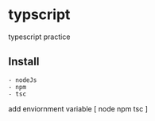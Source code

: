 # typscript
typescript practice

## Install
    - nodeJs
    - npm
    - tsc 
 add enviornment variable  [ node npm tsc ]

